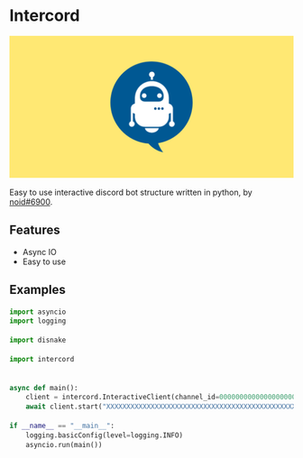 Intercord
=

![Intercord](./assets/banner.png)

Easy to use interactive discord bot structure written in python, by [noid#6900](https://discordapp.com/users/981079408850903111/).

Features
-

- Async IO
- Easy to use

Examples
-
```py
import asyncio
import logging

import disnake

import intercord


async def main():
    client = intercord.InteractiveClient(channel_id=0000000000000000000, intents=disnake.Intents(message_content=True))
    await client.start("XXXXXXXXXXXXXXXXXXXXXXXXXXXXXXXXXXXXXXXXXXXXXXXXXXXX")

if __name__ == "__main__":
    logging.basicConfig(level=logging.INFO)
    asyncio.run(main())
```